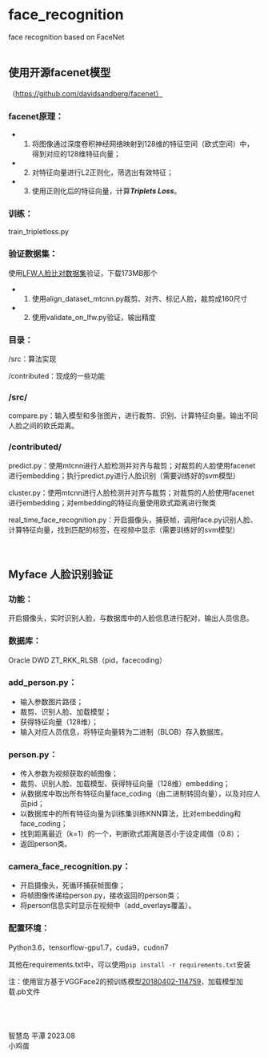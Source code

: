 # face_recognition
face recognition based on FaceNet
<br>
<br>
## 使用开源facenet模型

（https://github.com/davidsandberg/facenet）

### facenet原理：    
* 1. 将图像通过深度卷积神经网络映射到128维的特征空间（欧式空间）中，得到对应的128维特征向量；
     
* 2. 对特征向量进行L2正则化，筛选出有效特征；
     
* 3. 使用正则化后的特征向量，计算***Triplets Loss***。  

### 训练：  

train_tripletloss.py

### 验证数据集：  

使用[LFW人脸比对数据集](http://vis-www.cs.umass.edu/lfw/index.html#download)验证，下载173MB那个  

* 1. 使用align_dataset_mtcnn.py裁剪、对齐、标记人脸，裁剪成160尺寸
* 2. 使用validate_on_lfw.py验证，输出精度

### 目录：  

/src：算法实现  
    
/contributed：现成的一些功能  

### /src/  

compare.py：输入模型和多张图片，进行裁剪、识别、计算特征向量。输出不同人脸之间的欧氏距离。  


### /contributed/  

predict.py：使用mtcnn进行人脸检测并对齐与裁剪；对裁剪的人脸使用facenet进行embedding；执行predict.py进行人脸识别（需要训练好的svm模型）  
    
cluster.py：使用mtcnn进行人脸检测并对齐与裁剪；对裁剪的人脸使用facenet进行embedding；对embedding的特征向量使用欧式距离进行聚类  
    
real_time_face_recognition.py：开启摄像头，捕获帧，调用face.py识别人脸、计算特征向量，找到匹配的标签，在视频中显示（需要训练好的svm模型）  
<br>
<br>
## Myface 人脸识别验证  

### 功能：  

开启摄像头，实时识别人脸，与数据库中的人脸信息进行配对，输出人员信息。  

### 数据库：  

Oracle DWD ZT_RKK_RLSB（pid，facecoding）  

### add_person.py：  

* 输入参数图片路径；  
* 裁剪、识别人脸、加载模型；  
* 获得特征向量（128维）；  
* 输入对应人员信息，将特征向量转为二进制（BLOB）存入数据库。  

### person.py：  

* 传入参数为视频获取的帧图像；  
* 裁剪、识别人脸、加载模型、获得特征向量（128维）embedding；  
* 从数据库中取出所有特征向量face_coding（由二进制转回向量），以及对应人员pid；  
* 以数据库中的所有特征向量为训练集训练KNN算法，比对embedding和face_coding；  
* 找到距离最近（k=1）的一个，判断欧式距离是否小于设定阈值（0.8）；  
* 返回person类。  

### camera_face_recognition.py：  
* 开启摄像头，死循环捕获帧图像；  
* 将帧图像传递给person.py，接收返回的person类；  
* 将person信息实时显示在视频中（add_overlays覆盖）。  

### 配置环境：  

Python3.6，tensorflow-gpu1.7，cuda9，cudnn7  

其他在requirements.txt中，可以使用`pip install -r requirements.txt`安装  

注：使用官方基于VGGFace2的预训练模型[20180402-114759](https://drive.google.com/file/d/1EXPBSXwTaqrSC0OhUdXNmKSh9qJUQ55-/view)，加载模型加载.pb文件  
<br>
<br>
<br>
<br>
智慧岛  平潭  2023.08  
小鸡蛋
